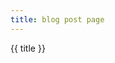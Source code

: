 ```yaml
---
title: blog post page
---
```

<!-- REMOVEABLE: feel free to remove / replace any content on this page -->

{{ title }}
